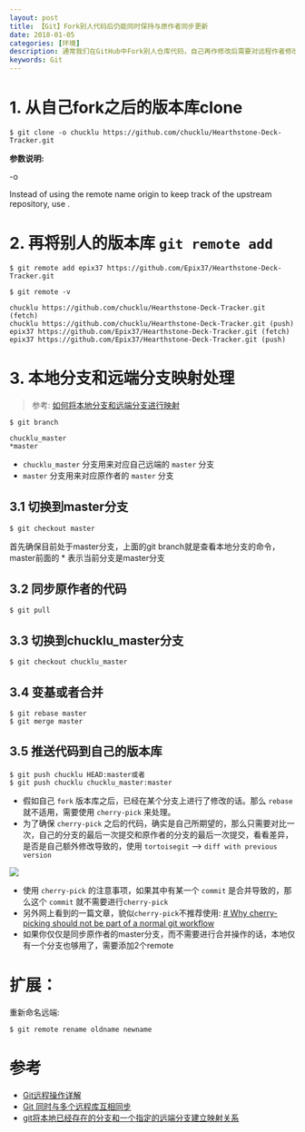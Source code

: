 ```yaml
---
layout: post
title: 【Git】Fork别人代码后仍能同时保持与原作者同步更新
date: 2018-01-05
categories: [环境]
description: 通常我们在GitHub中Fork别人仓库代码，自己再作修改后需要对远程作者修改及自己修改部分做合并操作。
keywords: Git
---
```



# 1. 从自己fork之后的版本库clone


```shell
$ git clone -o chucklu https://github.com/chucklu/Hearthstone-Deck-Tracker.git

```

**参数说明:**

-o <name>

Instead of using the remote name origin to keep track of the upstream repository, use <name>.


# 2. 再将别人的版本库 `git remote add`

```shell
$ git remote add epix37 https://github.com/Epix37/Hearthstone-Deck-Tracker.git
```

```shell
$ git remote -v

chucklu https://github.com/chucklu/Hearthstone-Deck-Tracker.git (fetch)
chucklu https://github.com/chucklu/Hearthstone-Deck-Tracker.git (push)
epix37 https://github.com/Epix37/Hearthstone-Deck-Tracker.git (fetch)
epix37 https://github.com/Epix37/Hearthstone-Deck-Tracker.git (push)
```


# 3. 本地分支和远端分支映射处理

> 参考: [如何将本地分支和远端分支进行映射](http://www.cnblogs.com/chucklu/p/4730745.html)   

```shell
$ git branch

chucklu_master
*master
```
- `chucklu_master` 分支用来对应自己远端的 `master` 分支
- `master` 分支用来对应原作者的 `master` 分支


## 3.1 切换到master分支

```shell
$ git checkout master
```
首先确保目前处于master分支，上面的git branch就是查看本地分支的命令，master前面的 * 表示当前分支是master分支

## 3.2 同步原作者的代码

```shell
$ git pull
```

## 3.3 切换到chucklu_master分支

```shell
$ git checkout chucklu_master
```
## 3.4 变基或者合并

```shell
$ git rebase master
$ git merge master
```
## 3.5 推送代码到自己的版本库
```shell
$ git push chucklu HEAD:master或者
$ git push chucklu chucklu_master:master
```
- 假如自己 `fork` 版本库之后，已经在某个分支上进行了修改的话。那么 `rebase` 就不适用，需要使用 `cherry-pick` 来处理。
- 为了确保 `cherry-pick` 之后的代码，确实是自己所期望的，那么只需要对比一次，自己的分支的最后一次提交和原作者的分支的最后一次提交，看看差异，是否是自己额外修改导致的，使用 `tortoisegit` --> `diff with previous version`

![](https://images2015.cnblogs.com/blog/470550/201509/470550-20150904071437560-1549738915.png)

- 使用 `cherry-pick` 的注意事项，如果其中有某一个 `commit` 是合并导致的，那么这个 `commit` 就不需要进行`cherry-pick`
- 另外网上看到的一篇文章，貌似`cherry-pick`不推荐使用: [# Why cherry-picking should not be part of a normal git workflow](http://dan.bravender.net/2011/10/20/Why_cherry-picking_should_not_be_part_of_a_normal_git_workflow.html)
- 如果你仅仅是同步原作者的master分支，而不需要进行合并操作的话，本地仅有一个分支也够用了，需要添加2个remote


# 扩展：

重新命名远端:

```shell
$ git remote rename oldname newname
```

# 参考

- [Git远程操作详解](http://www.ruanyifeng.com/blog/2014/06/git_remote.html)
- [Git 同时与多个远程库互相同步](http://www.cnblogs.com/hongdada/p/7573923.html)
- [git将本地已经存在的分支和一个指定的远端分支建立映射关系](http://www.cnblogs.com/chucklu/p/4730745.html)

